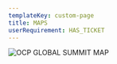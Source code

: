 ```yaml
---
templateKey: custom-page
title: MAPS
userRequirement: HAS_TICKET
---
```

![OCP GLOBAL SUMMIT MAP](/img/ocp21glo_map_for_fnv.png)